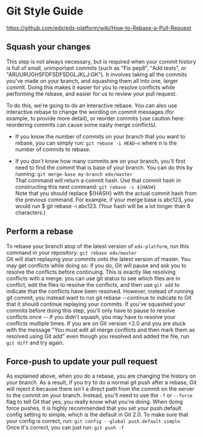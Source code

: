 # Git Style Guide

https://github.com/edx/edx-platform/wiki/How-to-Rebase-a-Pull-Request

## Squash your changes

This step is not always necessary, but is required when your commit history is full of small, unimportant commits (such as "Fix pep8", "Add tests", or "ARUURUGHSFDFSDFSDGLJKLJ:GK"). It involves taking all the commits you've made on your branch, and squashing them all into one, larger commit. Doing this makes it easier for you to resolve conflicts while performing the rebase, and easier for us to review your pull request.

To do this, we're going to do an interactive rebase. You can also use interactive rebase to change the wording on commit messages (for example, to provide more detail), or reorder commits (use caution here: reordering commits can cause some nasty merge conflicts).

* If you know the number of commits on your branch that you want to rebase, you can simply run:  `git rebase -i HEAD~n` where n is the number of commits to rebase.

* If you don't know how many commits are on your branch, you'll first need to find the commit that is base of your branch. You can do this by running: `git merge-base my-branch edx/master`  
That command will return a commit hash. Use that commit hash in constructing this next command: `git rebase -i ${HASH}`  
Note that you should replace ${HASH} with the actual commit hash from the previous command. For example, if your merge base is abc123, you would run $ git rebase -i abc123. (Your hash will be a lot longer than 6 characters.)

## Perform a rebase

To rebase your branch atop of the latest version of `edx-platform`, run this command in your repository: `git rebase edx/master`  
Git will start replaying your commits onto the latest version of master. You may get conflicts while doing so: if you do, Git will pause and ask you to resolve the conflicts before continuing. This is exactly like resolving conflicts with a merge: you can use git status to see which files are in conflict, edit the files to resolve the conflicts, and then use `git add` to indicate that the conflicts have been resolved. However, instead of running git commit, you instead want to run git rebase --continue to indicate to Git that it should continue replaying your commits. If you've squashed your commits before doing this step, you'll only have to pause to resolve conflicts once -- if you didn't squash, you may have to resolve your conflicts multiple times. If you are on Git version <2.0 and you are stuck with the message "You must edit all merge conflicts and then mark them as resolved using Git add" even though you resolved and added the file, run `git diff` and try again.

## Force-push to update your pull request  

As explained above, when you do a rebase, you are changing the history on your branch. As a result, if you try to do a normal git push after a rebase, Git will reject it because there isn't a direct path from the commit on the server to the commit on your branch. Instead, you'll need to use the `-f` or `--force` flag to tell Git that yes, you really know what you're doing. When doing force pushes, it is highly recommended that you set your push.default config setting to simple, which is the default in Git 2.0. To make sure that your config is correct, run: `git config --global push.default simple`  
Once it's correct, you can just run: `git push -f`